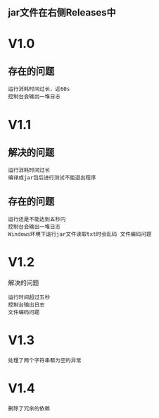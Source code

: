 <h2>jar文件在右侧Releases中</h2>

<h1>V1.0</h1>

<h2>存在的问题</h2>

    运行消耗时间过长，近60s
    控制台会输出一堆日志

<h1>V1.1</h1>

<h2>解决的问题</h2>

    运行消耗时间过长
    编译成jar包后进行测试不能退出程序

<h2>存在的问题</h2>

    运行还是不能达到五秒内
    控制台会输出一堆日志
    Windows环境下运行jar文件读取txt时会乱码 文件编码问题

<h1>V1.2</h1>

解决的问题

    运行时间超过五秒
    控制台输出日志
    文件编码问题

<h1>V1.3</h1>

    处理了两个字符串都为空的异常

<h1>V1.4</h1>

    删除了冗余的依赖
